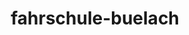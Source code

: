 ---
_schema: default
title: fahrschule-buelach
seo:
  description: "Fahrstunden in Bülach: Moderne Ausbildung zu fairen Preisen ✓ Erfahrene Fahrlehrer:innen ✓ Komplettes Angebot inkl. VKU & Nothelfer"
  title: "Fahrschule Loyal Bülach: Dein Weg zum Führerschein!"
  keywords:
    - fahrschule bülach
    - führerschein bülach
    - vku bülach
  openGraph:
    title: "Fahrschule Loyal Bülach: Dein Weg zum Führerschein!"
    description: "Fahrstunden in Bülach: Moderne Ausbildung zu fairen Preisen ✓ Erfahrene Fahrlehrer:innen ✓ Komplettes Angebot inkl. VKU & Nothelfer"
    url: https://www.fahrschuleloyal.ch/fahrschule-buelach
    type: website
    images:
      url: https://www.fahrschuleloyal.ch/loyal.logo.cdr.svg
  canonical: https://www.fahrschuleloyal.ch/fahrschule-buelach
  metadatabase: https://www.fahrschuleloyal.ch/fahrschule-buelach
seo_blocks:
  category: "fahrschule-buelach"
  data:
    image:
      image_path: "/close-up-view-driving-instructor-holding-checklist-while-background-female-student-steering-driving-car_shrink.webp"
      alt_text: "driving instructor giving feedback during a lesson"
    upperparagraph: "Willkommen bei der Fahrschule Loyal in Bülach! Unsere erfahrenen Fahrlehrer:innen stehen dir zur Seite, um dich sicher und stressfrei zum Führerausweis zu begleiten. Egal, ob du noch ganz am Anfang stehst oder bereits einige Erfahrungen gesammelt hast – bei uns bist du genau richtig. Viele Fahrschüler:innen aus Bülach und Umgebung haben dank unserer Unterstützung erfolgreich die Fahrprüfung bestanden."
    lowerparagraph: ""
  sections:
    - title: "Fahrstunden in Bülach – ab 59.-!"
      text: "Beginne deine Fahrausbildung in Bülach mit einer unverbindlichen Probestunde ab 59 Schweizer Franken. Unsere kompetenten Fahrlehrer:innen sorgen dafür, dass du dich in entspannter Atmosphäre wohlfühlst und sicher auf die Strassen vorbereitet wirst. Überzeuge dich selbst von unserem professionellen Ansatz und starte jetzt durch!"
    - title: "Warum Fahrschule Loyal in Bülach?"
      text: "Unsere Fahrschule in Bülach bietet dir eine flexible und individuelle Ausbildung, die perfekt auf deine Bedürfnisse abgestimmt ist. Neben klassischen Fahrstunden unterstützen wir dich auch mit Verkehrskunde- und Nothelferkursen. Mit unserer geduldigen und kompetenten Begleitung bist du bestens für die Fahrprüfung vorbereitet."
    - title: "Jetzt in Bülach starten!"
      text: "Melde dich jetzt online oder telefonisch bei uns an und mache den ersten Schritt zu deinem Führerausweis. Unser erfahrenes Team hilft dir bei allen Fragen und begleitet dich sicher durch deine Fahrausbildung. Starte noch heute mit der Fahrschule Loyal in Bülach!"

---